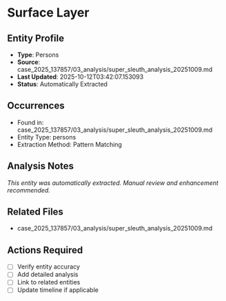 # Surface Layer

## Entity Profile
- **Type**: Persons
- **Source**: case_2025_137857/03_analysis/super_sleuth_analysis_20251009.md
- **Last Updated**: 2025-10-12T03:42:07.153093
- **Status**: Automatically Extracted

## Occurrences
- Found in: case_2025_137857/03_analysis/super_sleuth_analysis_20251009.md
- Entity Type: persons
- Extraction Method: Pattern Matching

## Analysis Notes
*This entity was automatically extracted. Manual review and enhancement recommended.*

## Related Files
- case_2025_137857/03_analysis/super_sleuth_analysis_20251009.md

## Actions Required
- [ ] Verify entity accuracy
- [ ] Add detailed analysis
- [ ] Link to related entities
- [ ] Update timeline if applicable
